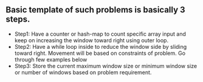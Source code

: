 ## Basic template of such problems is basically 3 steps.

- Step1: Have a counter or hash-map to count specific array input and keep on increasing the window toward right using outer loop.
- Step2: Have a while loop inside to reduce the window side by sliding toward right. Movement will be based on constraints of problem. Go through few examples below
- Step3: Store the current maximum window size or minimum window size or number of windows based on problem requirement.
